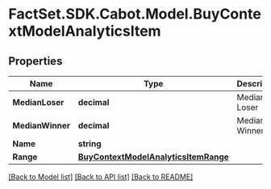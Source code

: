 # FactSet.SDK.Cabot.Model.BuyContextModelAnalyticsItem

## Properties

Name | Type | Description | Notes
------------ | ------------- | ------------- | -------------
**MedianLoser** | **decimal** | Median Loser | [optional] 
**MedianWinner** | **decimal** | Median Winner | [optional] 
**Name** | **string** |  | [optional] 
**Range** | [**BuyContextModelAnalyticsItemRange**](BuyContextModelAnalyticsItemRange.md) |  | [optional] 

[[Back to Model list]](../README.md#documentation-for-models) [[Back to API list]](../README.md#documentation-for-api-endpoints) [[Back to README]](../README.md)

